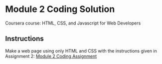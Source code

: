 # Module 2 Coding Solution

Coursera course: HTML, CSS, and Javascript for Web Developers

## Instructions

Make a web page using only HTML and CSS with the instructions given in Assignment 2: [Module 2 Coding Assignment](https://github.com/jhu-ep-coursera/fullstack-course4/blob/master/assignments/assignment2/Assignment-2.md)